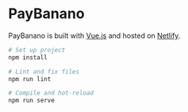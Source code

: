 # PayBanano

PayBanano is built with [Vue.js](https://vuejs.org/) and hosted on [Netlify](http://netlify.com/).

``` sh
# Set up project
npm install

# Lint and fix files
npm run lint

# Compile and hot-reload
npm run serve
```
